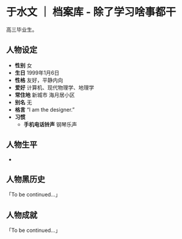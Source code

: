 # 于水文 ｜ 档案库 - 除了学习啥事都干
高三毕业生。

## 人物设定
- **性别** 女
- **生日** 1999年1月6日
- **性格** 友好，平静内向
- **爱好** 计算机、现代物理学、地理学
- **常住地** 新城市 海月居小区
- **别名** 无
- **格言** “I am the designer.”
- **习惯**
    - **手机电话铃声** 钢琴乐声

## 人物生平
-

## 人物黑历史
「To be continued…」

## 人物成就
「To be continued…」
